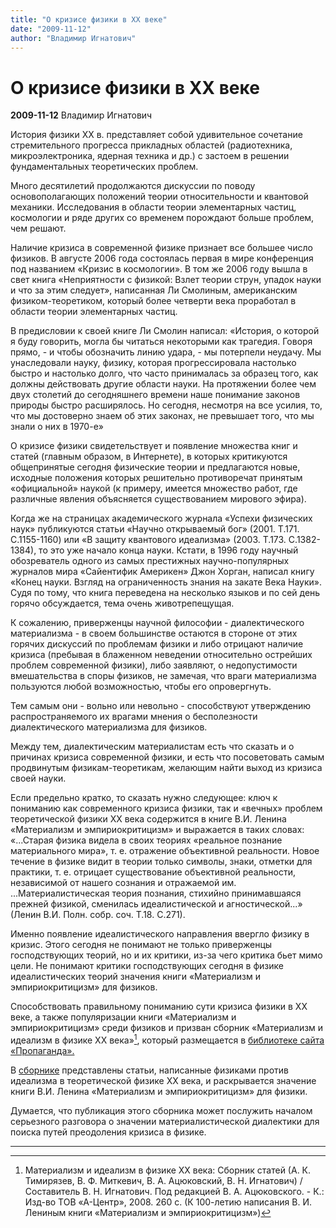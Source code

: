 ```yaml
---
title: "О кризисе физики в ХХ веке"
date: "2009-11-12"
author: "Владимир Игнатович"
---
```


# О кризисе физики в ХХ веке

**2009-11-12** Владимир Игнатович

История физики ХХ в. представляет собой удивительное сочетание стремительного прогресса прикладных областей (радиотехника, микроэлектроника, ядерная техника и др.) с застоем в решении фундаментальных теоретических проблем.

Много десятилетий продолжаются дискуссии по поводу основополагающих положений теории относительности и квантовой механики. Исследования в области теории элементарных частиц, космологии и ряде других со временем порождают больше проблем, чем решают.

Наличие кризиса в современной физике признает все большее число физиков. В августе 2006 года состоялась первая в мире конференция под названием «Кризис в космологии». В том же 2006 году вышла в свет книга «Неприятности с физикой: Взлет теории струн, упадок науки и что за этим следует», написанная Ли Смолиным, американским физиком-теоретиком, который более четверти века проработал в области теории элементарных частиц.

В предисловии к своей книге Ли Смолин написал: «История, о которой я буду говорить, могла бы читаться некоторыми как трагедия. Говоря прямо, - и чтобы обозначить линию удара, - мы потерпели неудачу. Мы унаследовали науку, физику, которая прогрессировала настолько быстро и настолько долго, что часто принималась за образец того, как должны действовать другие области науки. На протяжении более чем двух столетий до сегодняшнего времени наше понимание законов природы быстро расширялось. Но сегодня, несмотря на все усилия, то, что мы достоверно знаем об этих законах, не превышает того, что мы знали о них в 1970-е»

О кризисе физики свидетельствует и появление множества книг и статей (главным образом, в Интернете), в которых критикуются общепринятые сегодня физические теории и предлагаются новые, исходные положения которых решительно противоречат принятым «официальной» наукой (к примеру, имеется множество работ, где различные явления объясняется существованием мирового эфира).

Когда же на страницах академического журнала «Успехи физических наук» публикуются статьи «Научно открываемый бог» (2001. Т.171. С.1155-1160) или «В защиту квантового идеализма» (2003. Т.173. С.1382-1384), то это уже начало конца науки. Кстати, в 1996 году научный обозреватель одного из самых престижных научно-популярных журналов мира «Сайентифик Америкен» Джон Хорган, написал книгу «Конец науки. Взгляд на ограниченность знания на закате Века Науки». Судя по тому, что книга переведена на несколько языков и по сей день горячо обсуждается, тема очень животрепещущая.

К сожалению, приверженцы научной философии - диалектического материализма - в своем большинстве остаются в стороне от этих горячих дискуссий по проблемам физики и либо отрицают наличие кризиса (пребывая в блаженном неведении относительно острейших проблем современной физики), либо заявляют, о недопустимости вмешательства в споры физиков, не замечая, что враги материализма пользуются любой возможностью, чтобы его опровергнуть.

Тем самым они - вольно или невольно - способствуют утверждению распространяемого их врагами мнения о бесполезности диалектического материализма для физиков.

Между тем, диалектическим материалистам есть что сказать и о причинах кризиса современной физики, и есть что посоветовать самым продвинутым физикам-теоретикам, желающим найти выход из кризиса своей науки.

Если предельно кратко, то сказать нужно следующее: ключ к пониманию как современного кризиса физики, так и «вечных» проблем теоретической физики ХХ века содержится в книге В.И. Ленина «Материализм и эмпириокритицизм» и выражается в таких словах: «...Старая физика видела в своих теориях «реальное познание материального мира», т. е. отражение объективной реальности. Новое течение в физике видит в теории только символы, знаки, отметки для практики, т. е. отрицает существование объективной реальности, независимой от нашего сознания и отражаемой им. ...Материалистическая теория познания, стихийно принимавшаяся прежней физикой, сменилась идеалистической и агностической...» (Ленин В.И. Полн. собр. соч. Т.18. С.271).

Именно появление идеалистического направления ввергло физику в кризис. Этого сегодня не понимают не только приверженцы господствующих теорий, но и их критики, из-за чего критика бьет мимо цели. Не понимают критики господствующих сегодня в физике идеалистических теорий значения книги «Материализм и эмпириокритицизм» для физиков.

Способствовать правильному пониманию сути кризиса физики в ХХ веке, а также популяризации книги «Материализм и эмпириокритицизм» среди физиков и призван сборник «Материализм и идеализм в физике ХХ века»[^1], который размещается в [библиотеке сайта «Пропаганда».](/library.php.html)

В [сборнике](/bibl/Mat-emp_sborn_2008_ispr.pdf) представлены статьи, написанные физиками против идеализма в теоретической физике ХХ века, и раскрывается значение книги В.И. Ленина «Материализм и эмпириокритицизм» для физики.

Думается, что публикация этого сборника может послужить началом серьезного разговора о значении материалистической диалектики для поиска путей преодоления кризиса в физике.

____

[^1]: Материализм и идеализм в физике ХХ века: Сборник статей (А. К. Тимирязев, В. Ф. Миткевич, В. А. Ацюковский, В. Н. Игнатович) / Составитель В. Н. Игнатович. Под редакцией В. А. Ацюковского. - К.: Изд-во ТОВ «А-Центр», 2008. 260 с. (К 100-летию написания В. И. Лениным книги «Материализм и эмпириокритицизм»)
